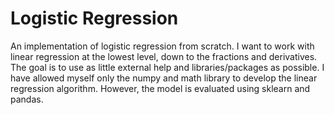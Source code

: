 # Logistic Regression
An implementation of logistic regression from scratch. I want to work with linear regression at the lowest level, down to the fractions and derivatives.
The goal is to use as little external help and libraries/packages as possible. I have allowed myself only the numpy and math library to develop the linear regression algorithm. However, the model is evaluated using sklearn and pandas.
